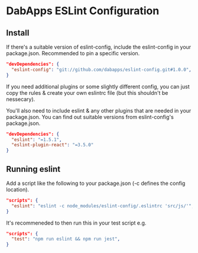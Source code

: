 # DabApps ESLint Configuration

## Install

If there's a suitable version of eslint-config, include the eslint-config in your package.json.
Recommended to pin a specific version.

```json
"devDependencies": {
  "eslint-config": "git://github.com/dabapps/eslint-config.git#1.0.0",
}
```

If you need additional plugins or some slightly different config, you can just copy the rules & create your own eslintrc file (but this shouldn't be nessecary).

You'll also need to include eslint & any other plugins that are needed in your package.json.
You can find out suitable versions from eslint-config's package.json.

```json
"devDependencies": {
  "eslint": "=1.5.1",
  "eslint-plugin-react": "=3.5.0"
}
```

## Running eslint

Add a script like the following to your package.json (-c defines the config location).

```json
"scripts": {
  "eslint": "eslint -c node_modules/eslint-config/.eslintrc 'src/js/'",
}
```

It's recommeneded to then run this in your test script e.g.

```json
"scripts": {
  "test": "npm run eslint && npm run jest",
}
```
